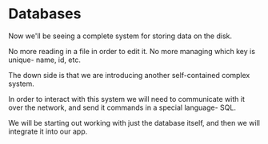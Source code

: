 # Databases

Now we'll be seeing a complete system for storing data on the disk.

No more reading in a file in order to edit it. No more managing which key is unique- name, id, etc.

The down side is that we are introducing another self-contained complex system.

In order to interact with this system we will need to communicate with it over the network, and send it commands in a special language- SQL.

We will be starting out working with just the database itself, and then we will integrate it into our app.



